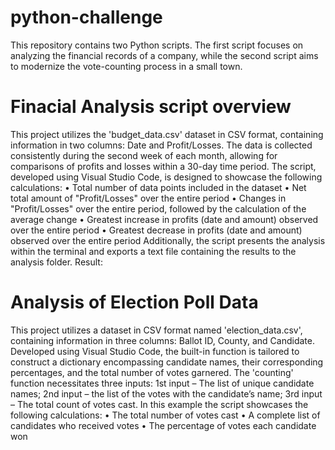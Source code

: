 # python-challenge
This repository contains two Python scripts. The first script focuses on analyzing the financial records of a company, while the second script aims to modernize the vote-counting process in a small town.

# Finacial Analysis script overview

This project utilizes the 'budget_data.csv' dataset in CSV format, containing information in two columns: Date and Profit/Losses. The data is collected consistently during the second week of each month, allowing for comparisons of profits and losses within a 30-day time period. The script, developed using Visual Studio Code, is designed to showcase the following calculations:
•	Total number of data points included in the dataset
•	Net total amount of "Profit/Losses" over the entire period
•	Changes in "Profit/Losses" over the entire period, followed by the calculation of the average change
•	Greatest increase in profits (date and amount) observed over the entire period
•	Greatest decrease in profits (date and amount) observed over the entire period
Additionally, the script presents the analysis within the terminal and exports a text file containing the results to the analysis folder. Result:
 
# Analysis of Election Poll Data

This project utilizes a dataset in CSV format named 'election_data.csv', containing information in three columns: Ballot ID, County, and Candidate. Developed using Visual Studio Code, the built-in function is tailored to construct a dictionary encompassing candidate names, their corresponding percentages, and the total number of votes garnered. The 'counting' function necessitates three inputs: 1st input – The list of unique candidate names; 2nd input – the list of the votes with the candidate’s name; 3rd input – The total count of votes cast. In this example the script showcases the following calculations:
•	The total number of votes cast
•	A complete list of candidates who received votes
•	The percentage of votes each candidate won
